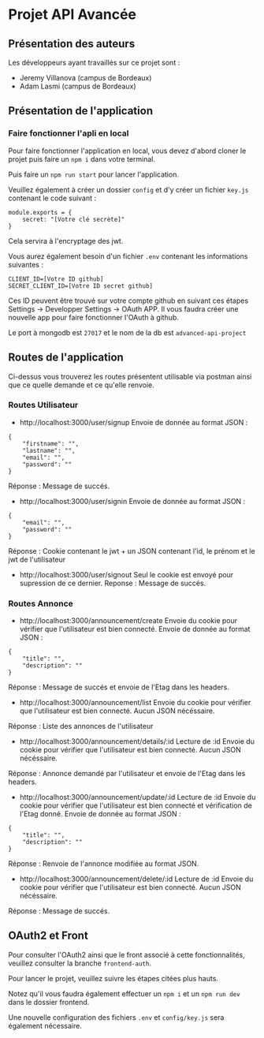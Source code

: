 # Projet API Avancée

## Présentation des auteurs

Les développeurs ayant travaillés sur ce projet sont :
- Jeremy Villanova (campus de Bordeaux)
- Adam Lasmi (campus de Bordeaux)

## Présentation de l'application

### Faire fonctionner l'apli en local

Pour faire fonctionner l'application en local, vous devez d'abord cloner le projet puis faire un 
``` npm i ``` dans votre terminal.

Puis faire un ``` npm run start ``` pour lancer l'application.

Veuillez également à créer un dossier ``` config ``` et d'y créer un fichier ``` key.js ```
contenant le code suivant : 
```
module.exports = {
    secret: "[Votre clé secrète]"
}
```
Cela servira à l'encryptage des jwt.

Vous aurez également besoin d'un fichier ``` .env ``` contenant les informations suivantes :
```
CLIENT_ID=[Votre ID github]
SECRET_CLIENT_ID=[Votre ID secret github]
```
Ces ID peuvent être trouvé sur votre compte github en suivant ces étapes Settings -> Developper Settings -> OAuth APP.
Il vous faudra créer une nouvelle app pour faire fonctionner l'OAuth à github.

Le port à mongodb est ``` 27017 ``` et le nom de la db est ``` advanced-api-project ```

## Routes de l'application

Ci-dessus vous trouverez les routes présentent utilisable via postman ainsi que ce quelle demande et ce qu'elle renvoie.

### Routes Utilisateur
- http://localhost:3000/user/signup
Envoie de donnée au format JSON :
```
{
    "firstname": "",
    "lastname": "",
    "email": "",
    "password": ""
}
```
Réponse : Message de succés.

- http://localhost:3000/user/signin
Envoie de donnée au format JSON :
```
{
    "email": "",
    "password": ""
}
```
Réponse : Cookie contenant le jwt + un JSON contenant l'id, le prénom et le jwt de l'utilisateur

- http://localhost:3000/user/signout
Seul le cookie est envoyé pour supression de ce dernier.
Reponse : Message de succés.

### Routes Annonce
- http://localhost:3000/announcement/create
Envoie du cookie pour vérifier que l'utilisateur est bien connecté.
Envoie de donnée au format JSON :
```
{
    "title": "",
    "description": ""
}
```
Réponse : Message de succés et envoie de l'Etag dans les headers.

- http://localhost:3000/announcement/list
Envoie du cookie pour vérifier que l'utilisateur est bien connecté.
Aucun JSON nécéssaire.

Réponse : Liste des annonces de l'utilisateur

- http://localhost:3000/announcement/details/:id
Lecture de :id
Envoie du cookie pour vérifier que l'utilisateur est bien connecté.
Aucun JSON nécéssaire.

Réponse : Annonce demandé par l'utilisateur et envoie de l'Etag dans les headers.

- http://localhost:3000/announcement/update/:id
Lecture de :id
Envoie du cookie pour vérifier que l'utilisateur est bien connecté et vérification de l'Etag donné.
Envoie de donnée au format JSON :
```
{
    "title": "",
    "description": ""
}
```
Réponse : Renvoie de l'annonce modifiée au format JSON.

- http://localhost:3000/announcement/delete/:id
Lecture de :id
Envoie du cookie pour vérifier que l'utilisateur est bien connecté.
Aucun JSON nécéssaire.

Réponse : Message de succés.

## OAuth2 et Front

Pour consulter l'OAuth2 ainsi que le front associé à cette fonctionnalités, veuillez consulter la branche ``` frontend-auth ```.

Pour lancer le projet, veuillez suivre les étapes citées plus hauts.

Notez qu'il vous faudra également effectuer un ``` npm i ``` et un ``` npm run dev ``` dans le dossier frontend.

Une nouvelle configuration des fichiers ``` .env ``` et ``` config/key.js ``` sera également nécessaire.
